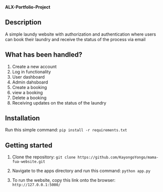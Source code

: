 **ALX-Portfolio-Project**

## Description
A simple laundy website with authorization and authentication where users can book their laundry and receive the status of the process
via email

## What has been handled?
1. Create a new account
2. Log in functionality
3. User dashboard
4. Admin dahsboard
5. Create a booking
6. view a booking
7. Delete a booking
8. Receiving updates on the status of the laundry
   
## Installation
Run this simple command:
`pip install -r requirements.txt`

## Getting started
1. Clone the repository:
`git clone https://github.com/KayongoYongo/mama-fua-website.git`

2. Navigate to the apps directory and run this command:
`python app.py`

3. To run the website, copy this link onto the browser:
`http://127.0.0.1:5000/`
